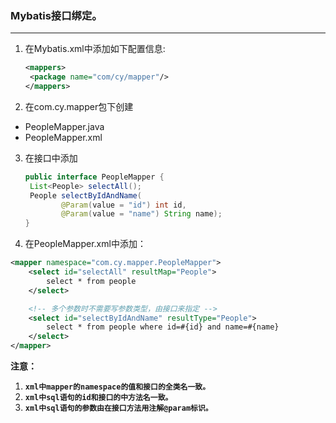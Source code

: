 ### Mybatis接口绑定。

---

1. 在Mybatis.xml中添加如下配置信息:

   ```xml
   <mappers>
   	<package name="com/cy/mapper"/>
   </mappers>
   ```

2.  在com.cy.mapper包下创建

   - PeopleMapper.java
   - PeopleMapper.xml

3. 在接口中添加

   ```java
   public interface PeopleMapper {
   	List<People> selectAll();
   	People selectByIdAndName(
           @Param(value = "id") int id,
           @Param(value = "name") String name);
   }
   ```

4. 在PeopleMapper.xml中添加：

```xml
<mapper namespace="com.cy.mapper.PeopleMapper">
	<select id="selectAll" resultMap="People">
		select * from people
	</select>

	<!-- 多个参数时不需要写参数类型，由接口来指定 -->
	<select id="selectByIdAndName" resultType="People">
		select * from people where id=#{id} and name=#{name}
	</select>
</mapper>
```



**注意：**

1. **`xml中mapper的namespace的值和接口的全类名一致。`**
2. **`xml中sql语句的id和接口的中方法名一致。`**
3. **`xml中sql语句的参数由在接口方法用注解@param标识。`**



